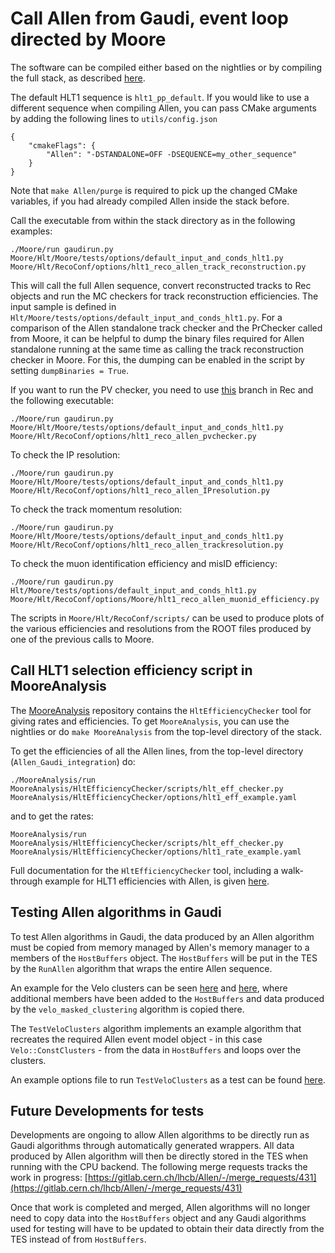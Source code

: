 Call Allen from Gaudi, event loop directed by Moore
=============================
The software can be compiled either based on the nightlies or by compiling the full stack, as described [here](https://gitlab.cern.ch/lhcb/Allen/-/blob/master/readme.md#call-allen-with-gaudi-steer-event-loop-from-moore).

The default HLT1 sequence is `hlt1_pp_default`. If you would like to use a different sequence when compiling Allen, you can pass CMake arguments by adding the following lines to `utils/config.json`
```
{
    "cmakeFlags": {
		"Allen": "-DSTANDALONE=OFF -DSEQUENCE=my_other_sequence"
	}
}
```
Note that `make Allen/purge` is required to pick up the changed CMake variables, if you had already compiled Allen inside the stack before.


Call the executable from within the stack directory as in the following examples:
```
./Moore/run gaudirun.py Moore/Hlt/Moore/tests/options/default_input_and_conds_hlt1.py Moore/Hlt/RecoConf/options/hlt1_reco_allen_track_reconstruction.py
```
This will call the full Allen sequence, convert reconstructed tracks to Rec objects and run the MC checkers for track reconstruction efficiencies. The input sample is defined in `Hlt/Moore/tests/options/default_input_and_conds_hlt1.py`.
For a comparison of the Allen standalone track checker and the PrChecker called from Moore, it can be helpful to dump the binary files required for Allen standalone running at the same time
as calling the track reconstruction checker in Moore. For this, the dumping can be enabled in the script by setting `dumpBinaries = True`.

If you want to run the PV checker, you need to use [this](https://gitlab.cern.ch/lhcb/Rec/tree/dovombru_twojton_pvchecker) branch in Rec and the following executable:
```
./Moore/run gaudirun.py Moore/Hlt/Moore/tests/options/default_input_and_conds_hlt1.py Moore/Hlt/RecoConf/options/hlt1_reco_allen_pvchecker.py
```

To check the IP resolution:
```
./Moore/run gaudirun.py Moore/Hlt/Moore/tests/options/default_input_and_conds_hlt1.py Moore/Hlt/RecoConf/options/hlt1_reco_allen_IPresolution.py
```
To check the track momentum resolution:
```
./Moore/run gaudirun.py Moore/Hlt/Moore/tests/options/default_input_and_conds_hlt1.py Moore/Hlt/RecoConf/options/hlt1_reco_allen_trackresolution.py
```

To check the muon identification efficiency and misID efficiency:
```
./Moore/run gaudirun.py Hlt/Moore/tests/options/default_input_and_conds_hlt1.py Moore/Hlt/RecoConf/options/Moore/hlt1_reco_allen_muonid_efficiency.py
```

The scripts in `Moore/Hlt/RecoConf/scripts/` can be used to produce plots of the various efficiencies and resolutions from the ROOT files produced by one of the previous calls to Moore.


Call HLT1 selection efficiency script in MooreAnalysis
------------------------------
The [MooreAnalysis](https://gitlab.cern.ch/lhcb/MooreAnalysis) repository contains the `HltEfficiencyChecker` tool for giving rates and
efficiencies. To get `MooreAnalysis`, you can use the nightlies or do `make MooreAnalysis` from the top-level directory of the stack.

To get the efficiencies of all the Allen lines, from the top-level directory (`Allen_Gaudi_integration`) do:

```
./MooreAnalysis/run MooreAnalysis/HltEfficiencyChecker/scripts/hlt_eff_checker.py MooreAnalysis/HltEfficiencyChecker/options/hlt1_eff_example.yaml
```

and to get the rates:

```
MooreAnalysis/run MooreAnalysis/HltEfficiencyChecker/scripts/hlt_eff_checker.py MooreAnalysis/HltEfficiencyChecker/options/hlt1_rate_example.yaml
```


Full documentation for the `HltEfficiencyChecker` tool, including a walk-through example for HLT1 efficiencies with Allen, is given
[here](https://lhcbdoc.web.cern.ch/lhcbdoc/moore/master/tutorials/hltefficiencychecker.html).

Testing Allen algorithms in Gaudi
---------------------------------

To test Allen algorithms in Gaudi, the data produced by an Allen
algorithm must be copied from memory managed by Allen's memory manager
to a members of the `HostBuffers` object. The `HostBuffers` will be
put in the TES by the `RunAllen` algorithm that wraps the entire Allen
sequence.

An example for the Velo clusters can be seen
[here](https://gitlab.cern.ch/lhcb/Allen/-/blob/raaij_decoding_tests/stream/sequence/include/HostBuffers.cuh#L59)
and [here](https://gitlab.cern.ch/lhcb/Allen/-/blob/raaij_decoding_tests/device/velo/mask_clustering/src/MaskedVeloClustering.cu#L49),
where additional members have been added to the `HostBuffers` and data
produced by the `velo_masked_clustering` algorithm is copied there.

The `TestVeloClusters` algorithm implements an example algorithm that
recreates the required Allen event model object - in this case
`Velo::ConstClusters` - from the data in `HostBuffers` and loops over
the clusters.

An example options file to run `TestVeloClusters` as a test can be
found [here](https://gitlab.cern.ch/lhcb/Moore/-/blob/master/Hlt/RecoConf/tests/qmtest/decoding.qms/hlt1_velo_decoding.qmt).


Future Developments for tests
------

Developments are ongoing to allow Allen algorithms to be directly run
as Gaudi algorithms through automatically generated wrappers. All data
produced by Allen algorithm will then be directly stored in the TES
when running with the CPU backend. The following merge requests tracks
the work in progress:
[https://gitlab.cern.ch/lhcb/Allen/-/merge_requests/431](https://gitlab.cern.ch/lhcb/Allen/-/merge_requests/431)

Once that work is completed and merged, Allen algorithms will no
longer need to copy data into the `HostBuffers` object and any Gaudi
algorithms used for testing will have to be updated to obtain their
data directly from the TES instead of from `HostBuffers`.
